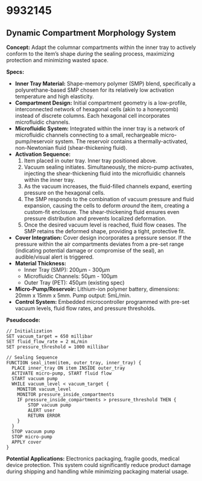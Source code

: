 # 9932145

## Dynamic Compartment Morphology System

**Concept:** Adapt the columnar compartments within the inner tray to actively conform to the item’s shape *during* the sealing process, maximizing protection and minimizing wasted space.

**Specs:**

*   **Inner Tray Material:** Shape-memory polymer (SMP) blend, specifically a polyurethane-based SMP chosen for its relatively low activation temperature and high elasticity.
*   **Compartment Design:** Initial compartment geometry is a low-profile, interconnected network of hexagonal cells (akin to a honeycomb) instead of discrete columns. Each hexagonal cell incorporates microfluidic channels.
*   **Microfluidic System:** Integrated within the inner tray is a network of microfluidic channels connecting to a small, rechargeable micro-pump/reservoir system. The reservoir contains a thermally-activated, non-Newtonian fluid (shear-thickening fluid).
*   **Activation Sequence:**
    1.  Item placed in outer tray. Inner tray positioned above.
    2.  Vacuum sealing initiates. Simultaneously, the micro-pump activates, injecting the shear-thickening fluid into the microfluidic channels within the inner tray.
    3.  As the vacuum increases, the fluid-filled channels expand, exerting pressure on the hexagonal cells.
    4.  The SMP responds to the combination of vacuum pressure and fluid expansion, causing the cells to deform *around* the item, creating a custom-fit enclosure.  The shear-thickening fluid ensures even pressure distribution and prevents localized deformation.
    5.  Once the desired vacuum level is reached, fluid flow ceases. The SMP retains the deformed shape, providing a tight, protective fit.
*   **Cover Integration:** Cover design incorporates a pressure sensor.  If the pressure within the air compartments deviates from a pre-set range (indicating potential damage or compromise of the seal), an audible/visual alert is triggered.
*   **Material Thickness:**
    *   Inner Tray (SMP): 200μm - 300μm
    *   Microfluidic Channels: 50μm - 100μm
    *   Outer Tray (PET): 450μm (existing spec)
*   **Micro-Pump/Reservoir:** Lithium-ion polymer battery, dimensions: 20mm x 15mm x 5mm.  Pump output: 5mL/min.
*   **Control System:** Embedded microcontroller programmed with pre-set vacuum levels, fluid flow rates, and pressure thresholds.

**Pseudocode:**

```
// Initialization
SET vacuum_target = 650 millibar
SET fluid_flow_rate = 2 mL/min
SET pressure_threshold = 1000 millibar

// Sealing Sequence
FUNCTION seal_item(item, outer_tray, inner_tray) {
  PLACE inner_tray ON item INSIDE outer_tray
  ACTIVATE micro-pump, START fluid flow
  START vacuum pump
  WHILE vacuum_level < vacuum_target {
    MONITOR vacuum_level
    MONITOR pressure_inside_compartments
    IF pressure_inside_compartments > pressure_threshold THEN {
        STOP vacuum pump
        ALERT user
        RETURN ERROR
    }
  }
  STOP vacuum pump
  STOP micro-pump
  APPLY cover
}
```

**Potential Applications:** Electronics packaging, fragile goods, medical device protection. This system could significantly reduce product damage during shipping and handling while minimizing packaging material usage.
